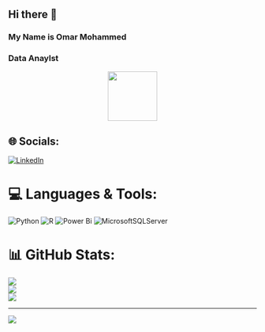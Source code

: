 ## Hi there 👋 
### My Name is Omar Mohammed
### Data Anaylst



<div id="header" align="center">
  <img src="https://media4.giphy.com/media/v1.Y2lkPTc5MGI3NjExbDc5bGJ5cnd2NGo4OWRlYzM2d3hwcmY0ZDdra3Y2ejVqMXBhaXdqZCZlcD12MV9pbnRlcm5hbF9naWZfYnlfaWQmY3Q9Zw/l46Cy1rHbQ92uuLXa/giphy.gif" width="100"/>
</div>

## 🌐 Socials:
[![LinkedIn](https://img.shields.io/badge/LinkedIn-%230077B5.svg?logo=linkedin&logoColor=white)](https://linkedin.com/in/www.linkedin.com/in/omar-mohammed-141800296/) 

# 💻 Languages & Tools:
![Python](https://img.shields.io/badge/python-3670A0?style=for-the-badge&logo=python&logoColor=ffdd54) ![R](https://img.shields.io/badge/r-%23276DC3.svg?style=for-the-badge&logo=r&logoColor=white) ![Power Bi](https://img.shields.io/badge/power_bi-F2C811?style=for-the-badge&logo=powerbi&logoColor=black) ![MicrosoftSQLServer](https://img.shields.io/badge/Microsoft%20SQL%20Server-CC2927?style=for-the-badge&logo=microsoft%20sql%20server&logoColor=white)
# 📊 GitHub Stats:
![](https://github-readme-stats.vercel.app/api?username=Omarmohammed223&theme=dark&hide_border=false&include_all_commits=false&count_private=false)<br/>
![](https://github-readme-streak-stats.herokuapp.com/?user=Omarmohammed223&theme=dark&hide_border=false)<br/>
![](https://github-readme-stats.vercel.app/api/top-langs/?username=Omarmohammed223&theme=dark&hide_border=false&include_all_commits=false&count_private=false&layout=compact)

---
[![](https://visitcount.itsvg.in/api?id=Omarmohammed223&icon=0&color=0)](https://visitcount.itsvg.in)

<!-- Proudly created with GPRM ( https://gprm.itsvg.in ) -->
